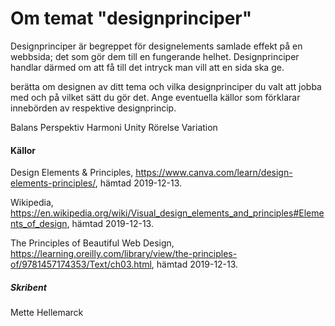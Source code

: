 ---
---
Om temat "designprinciper"
=========================

Designprinciper är begreppet för designelements samlade effekt på en webbsida; det som gör dem till en fungerande helhet. Designprinciper handlar därmed om att få till det intryck man vill att en sida ska ge.

berätta om designen av ditt tema och vilka designprinciper du valt att jobba med och på vilket sätt du gör det. Ange eventuella källor som förklarar innebörden av respektive designprincip.



Balans
Perspektiv
Harmoni
Unity
Rörelse
Variation


<h4>Källor</h4>

Design Elements & Principles, <a href="https://www.canva.com/learn/design-elements-principles/">https://www.canva.com/learn/design-elements-principles/</a>, hämtad 2019-12-13.

Wikipedia, <a href="https://en.wikipedia.org/wiki/Visual_design_elements_and_principles#Elements_of_design">https://en.wikipedia.org/wiki/Visual_design_elements_and_principles#Elements_of_design</a>, hämtad 2019-12-13.

The Principles of Beautiful Web Design, <a href="https://learning.oreilly.com/library/view/the-principles-of/9781457174353/Text/ch03.html">https://learning.oreilly.com/library/view/the-principles-of/9781457174353/Text/ch03.html</a>, hämtad 2019-12-13.

<h5>Skribent</h5>
Mette Hellemarck
